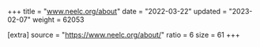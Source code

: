 +++
title = "www.neelc.org/about"
date = "2022-03-22"
updated = "2023-02-07"
weight = 62053

[extra]
source = "https://www.neelc.org/about/"
ratio = 6
size = 61
+++
